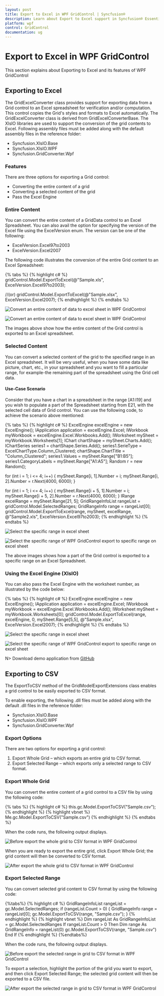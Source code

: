```yaml
---
layout: post
title: Export to Excel in WPF GridControl | Syncfusion®
description: Learn about Export to Excel support in Syncfusion® Essential Studio® WPF GridControl, its elements and more details.
platform: wpf
control: GridControl
documentation: ug
---
```


# Export to Excel in WPF GridControl

This section explains about Exporting to Excel and its features of WPF GridControl

## Exporting to Excel

The GridExcelConverter class provides support for exporting data from a Grid control to an Excel spreadsheet for verification and/or computation. This control copies the Grid's styles and formats to Excel automatically. The GridExcelConverter class is derived from GridExcelConverterBase. The XlsIO libraries are used to support the conversion of the grid contents to Excel. Following assembly files must be added along with the default assembly files in the reference folder:

* Syncfusion.XlsIO.Base
* Syncfusion.XlsIO.WPF  
* Syncfusion.GridConverter.Wpf

### Features

There are three options for exporting a Grid control: 

* Converting the entire content of a grid
* Converting a selected content of the grid
* Pass the Excel Engine

### Entire Content

You can convert the entire content of a GridData control to an Excel Spreadsheet. You can also avail the option for specifying the version of the Excel file using the ExcelVersion enum. The version can be one of the following: 

* ExcelVersion.Excel97to2003  
* ExcelVersion.Excel2007

The following code illustrates the conversion of the entire Grid content to an Excel Spreadsheet:

{% tabs %}
{% highlight c# %}
gridControl.Model.ExportToExcel(@"Sample.xls", ExcelVersion.Excel97to2003);

//(or)
gridControl.Model.ExportToExcel(@"Sample.xlsx", ExcelVersion.Excel2007);
{% endhighlight  %}
{% endtabs %}

![Convert an entire content of data to excel sheet in WPF GridControl](Export-Options_images/Export-Options_img1.jpeg)


![Convert an entire content of data to excel sheet in WPF GridControl](Export-Options_images/Export-Options_img2.jpeg)

The images above show how the entire content of the Grid control is exported to an Excel spreadsheet.

### Selected Content

You can convert a selected content of the grid to the specified range in an Excel spreadsheet. It will be very useful, when you have some data like picture, chart, etc., in your spreadsheet and you want to fill a particular range, for example-the remaining part of the spreadsheet using the Grid cell data. 

#### Use-Case Scenario

Consider that you have a chart in a spreadsheet in the range [A1:I19] and you wish to populate a part of the Spreadsheet starting from E21, with the selected cell data of Grid control. You can use the following code, to achieve the scenario above mentioned:

{% tabs %}
{% highlight c# %}
ExcelEngine excelEngine = new ExcelEngine();
IApplication application = excelEngine.Excel;
IWorkbook myWorkbook = excelEngine.Excel.Workbooks.Add();
IWorksheet mySheet = myWorkbook.Worksheets[1];
IChart chartShape = mySheet.Charts.Add();
IChartSeries series1 = chartShape.Series.Add();
series1.SerieType = ExcelChartType.Column_Clustered;
chartShape.ChartTitle = "Column_Clustered";
series1.Values = mySheet.Range["B1:B5"];
series1.CategoryLabels = mySheet.Range["A1:A5"];
Random r = new Random();

for (int i = 1; i <= 4; i++)
{
    mySheet.Range[i, 1].Number = i;
    mySheet.Range[i, 2].Number = r.Next(4000, 6000);
}

for (int i = 1; i <= 4; i++)
{
    mySheet.Range[i + 5, 1].Number = i;
    mySheet.Range[i + 5, 2].Number = r.Next(4000, 6000);
}
IRange excelRange = mySheet.Range[21, 5];
GridRangeInfoList rangeList = gridControl.Model.SelectedRanges;
GridRangeInfo range = rangeList[0];
gridControl.Model.ExportToExcel(range, mySheet, excelRange, @"Sample2.xls", ExcelVersion.Excel97to2003);
{% endhighlight %}
{% endtabs %}

![Select the specific range in excel sheet](Export-Options_images/Export-Options_img3.jpeg)


![Select the specific range of WPF GridControl export to specific range on excel sheet](Export-Options_images/Export-Options_img4.jpeg)



The above images shows how a part of the Grid control is exported to a specific range on an Excel Spreadsheet. 

### Using the Excel Engine (XlsIO)

You can also pass the Excel Engine with the worksheet number, as illustrated by the code below:

{% tabs %}
{% highlight c# %}
ExcelEngine excelEngine = new ExcelEngine();
IApplication application = excelEngine.Excel;
IWorkbook myWorkbook = excelEngine.Excel.Workbooks.Add();
IWorksheet  mySheet = myWorkbook.Worksheets[0];
gridControl.Model.ExportToExcel(range, excelEngine, 0, mySheet.Range[5,5], @"Sample.xlsx", ExcelVersion.Excel2007);
{% endhighlight  %}
{% endtabs %}


![Select the specific range in excel sheet](Export-Options_images/Export-Options_img5.jpeg)


![Select the specific range of WPF GridControl export to specific range on excel sheet](Export-Options_images/Export-Options_img6.jpeg)



N> Download demo application from [GitHub](https://github.com/syncfusion/wpf-demos/tree/master/gridcontrol/Export/ExcelExport)

## Exporting to CSV

The ExportToCSV method of the GridModelExportExtensions class enables a grid control to be easily exported to CSV format.

To enable exporting, the following .dll files must be added along with the default .dll files in the reference folder:

* Syncfusion.XlsIO.Base
* Syncfusion.XlsIO.WPF 
* Syncfusion.GridConverter.Wpf



### Export Options

There are two options for exporting a grid control:

1. Export Whole Grid – which exports an entire grid to CSV format.
2. Export Selected Range – which exports only a selected range to CSV format.

### Export Whole Grid 

You can convert the entire content of a grid control to a CSV file by using the following code:

{% tabs %}
{% highlight c# %}
this.gc.Model.ExportToCSV("Sample.csv");
{% endhighlight  %}
{% highlight vbnet %}
Me.gc.Model.ExportToCSV("Sample.csv")
{% endhighlight  %}
{% endtabs %}

When the code runs, the following output displays.



![Before export the whole grid to CSV format in WPF GridControl](Export-Options_images/Export-Options_img7.jpeg)

When you are ready to export the entire grid, click Export Whole Grid; the grid content will then be converted to CSV format. 


![After export the whole grid to CSV format in WPF GridControl](Export-Options_images/Export-Options_img8.jpeg)



### Export Selected Range

You can convert selected grid content to CSV format by using the following code:

{%tabs%}
{% highlight c# %}
GridRangeInfoList rangeList = gc.Model.SelectedRanges;
if (rangeList.Count > 0)
{
    GridRangeInfo range = rangeList[0];
    gc.Model.ExportToCSV(range, "Sample.csv");
}
{% endhighlight  %}
{% highlight vbnet %}
Dim rangeList As GridRangeInfoList = gc.Model.SelectedRanges
If rangeList.Count > 0 Then
    Dim range As GridRangeInfo = rangeList(0)
    gc.Model.ExportToCSV(range, "Sample.csv")
End If
{% endhighlight  %}
{%endtabs%}

When the code runs, the following output displays.

![Before export the selected range in grid to CSV format in WPF GridControl](Export-Options_images/Export-Options_img9.jpeg)

To export a selection, highlight the portion of the grid you want to export, and then click Export Selected Range; the selected grid content will then be exported to a CSV file.

![After export the selected range in grid to CSV format in WPF GridControl](Export-Options_images/Export-Options_img10.jpeg)

